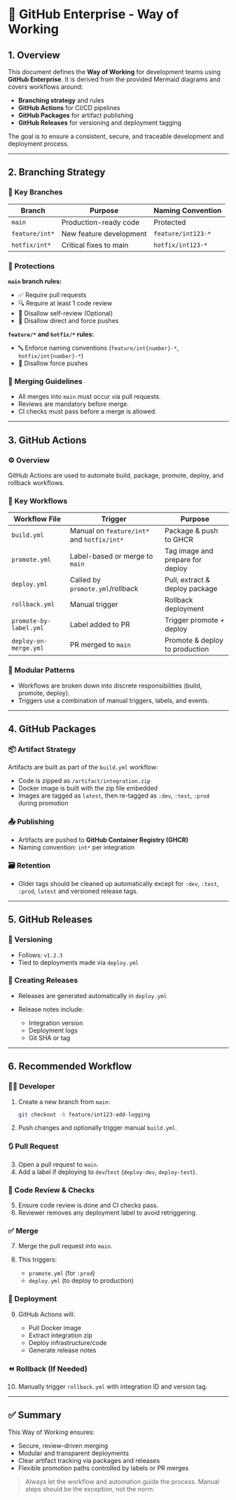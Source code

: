 # 📘 GitHub Enterprise - Way of Working

## 1. Overview

This document defines the **Way of Working** for development teams using **GitHub Enterprise**. It is derived from the provided Mermaid diagrams and covers workflows around:

* **Branching strategy** and rules
* **GitHub Actions** for CI/CD pipelines
* **GitHub Packages** for artifact publishing
* **GitHub Releases** for versioning and deployment tagging

The goal is to ensure a consistent, secure, and traceable development and deployment process.

---

## 2. Branching Strategy

### 🔁 Key Branches

| Branch         | Purpose                 | Naming Convention  |
| -------------- | ----------------------- | ------------------ |
| `main`         | Production-ready code   | Protected          |
| `feature/int*` | New feature development | `feature/int123-*` |
| `hotfix/int*`  | Critical fixes to main  | `hotfix/int123-*`  |

### 🔐 Protections

**`main` branch rules:**

* ✅ Require pull requests
* 🔍 Require at least 1 code review
* 🚫 Disallow self-review (Optional)
* 🚫 Disallow direct and force pushes

**`feature/*` and `hotfix/*` rules:**

* 🔤 Enforce naming conventions (`feature/int{number}-*`, `hotfix/int{number}-*`)
* 🚫 Disallow force pushes

### 🧪 Merging Guidelines

* All merges into `main` must occur via pull requests.
* Reviews are mandatory before merge.
* CI checks must pass before a merge is allowed.

---

## 3. GitHub Actions

### ⚙️ Overview

GitHub Actions are used to automate build, package, promote, deploy, and rollback workflows.

### 🧩 Key Workflows

| Workflow File          | Trigger                          | Purpose                          |
| ---------------------- | -------------------------------- | -------------------------------- |
| `build.yml`            | Manual on `feature/int*` and `hotfix/int*`         | Package & push to GHCR           |
| `promote.yml`          | Label-based or merge to `main`   | Tag image and prepare for deploy |
| `deploy.yml`           | Called by `promote.yml`/rollback | Pull, extract & deploy package   |
| `rollback.yml`         | Manual trigger                   | Rollback deployment              |
| `promote-by-label.yml` | Label added to PR                | Trigger promote + deploy         |
| `deploy-on-merge.yml`  | PR merged to `main`              | Promote & deploy to production   |

### 🧱 Modular Patterns

* Workflows are broken down into discrete responsibilities (build, promote, deploy).
* Triggers use a combination of manual triggers, labels, and events.

---

## 4. GitHub Packages

### 📦 Artifact Strategy

Artifacts are built as part of the `build.yml` workflow:

* Code is zipped as `/artifact/integration.zip`
* Docker image is built with the zip file embedded
* Images are tagged as `latest`, then re-tagged as `:dev`, `:test`, `:prod` during promotion

### 📤 Publishing

* Artifacts are pushed to **GitHub Container Registry (GHCR)**
* Naming convention: `int*` per integration

### 🗃️ Retention

* Older tags should be cleaned up automatically except for `:dev`, `:test`, `:prod`, `latest` and versioned release tags.

---

## 5. GitHub Releases

### 📌 Versioning

* Follows: `v1.2.3`
* Tied to deployments made via `deploy.yml`

### 📝 Creating Releases

* Releases are generated automatically in `deploy.yml`
* Release notes include:

  * Integration version
  * Deployment logs
  * Git SHA or tag

---

## 6. Recommended Workflow

### 🧑‍💻 Developer

1. Create a new branch from `main`:

   ```bash
   git checkout -b feature/int123-add-logging
   ```
2. Push changes and optionally trigger manual `build.yml`.

### 🔃 Pull Request

3. Open a pull request to `main`.
4. Add a label if deploying to `dev`/`test` (`deploy-dev`, `deploy-test`).

### 👀 Code Review & Checks

5. Ensure code review is done and CI checks pass.
6. Reviewer removes any deployment label to avoid retriggering.

### ✅ Merge

7. Merge the pull request into `main`.
8. This triggers:

   * `promote.yml` (for `:prod`)
   * `deploy.yml` (to deploy to production)

### 🚀 Deployment

9. GitHub Actions will:

   * Pull Docker image
   * Extract integration zip
   * Deploy infrastructure/code
   * Generate release notes

### ⏪ Rollback (If Needed)

10. Manually trigger `rollback.yml` with integration ID and version tag.

---

## ✅ Summary

This Way of Working ensures:

* Secure, review-driven merging
* Modular and transparent deployments
* Clear artifact tracking via packages and releases
* Flexible promotion paths controlled by labels or PR merges

> Always let the workflow and automation guide the process. Manual steps should be the exception, not the norm.